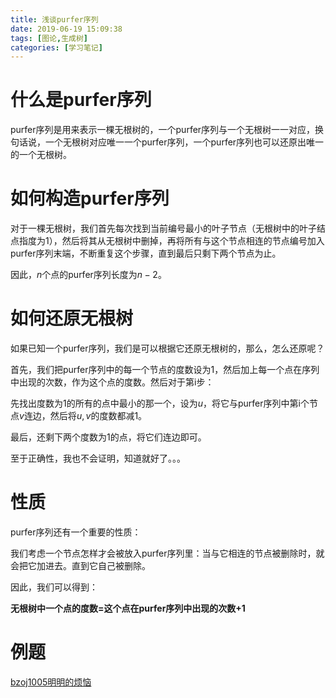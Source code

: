 ```yaml
---
title: 浅谈purfer序列
date: 2019-06-19 15:09:38
tags: [图论,生成树]
categories: [学习笔记]
---
```


# 什么是purfer序列

purfer序列是用来表示一棵无根树的，一个purfer序列与一个无根树一一对应，换句话说，一个无根树对应唯一一个purfer序列，一个purfer序列也可以还原出唯一的一个无根树。

<!--more-->

# 如何构造purfer序列

对于一棵无根树，我们首先每次找到当前编号最小的叶子节点（无根树中的叶子结点指度为1），然后将其从无根树中删掉，再将所有与这个节点相连的节点编号加入purfer序列末端，不断重复这个步骤，直到最后只剩下两个节点为止。

因此，$n$个点的purfer序列长度为$n-2$。

# 如何还原无根树

如果已知一个purfer序列，我们是可以根据它还原无根树的，那么，怎么还原呢？

首先，我们把purfer序列中的每一个节点的度数设为1，然后加上每一个点在序列中出现的次数，作为这个点的度数。然后对于第i步：

先找出度数为1的所有的点中最小的那一个，设为$u$，将它与purfer序列中第i个节点$v$连边，然后将$u,v$的度数都减1。

最后，还剩下两个度数为1的点，将它们连边即可。

至于正确性，我也不会证明，知道就好了。。。

# 性质

purfer序列还有一个重要的性质：

我们考虑一个节点怎样才会被放入purfer序列里：当与它相连的节点被删除时，就会把它加进去。直到它自己被删除。

因此，我们可以得到：

**无根树中一个点的度数=这个点在purfer序列中出现的次数+1**

# 例题

[bzoj1005明明的烦恼]()
